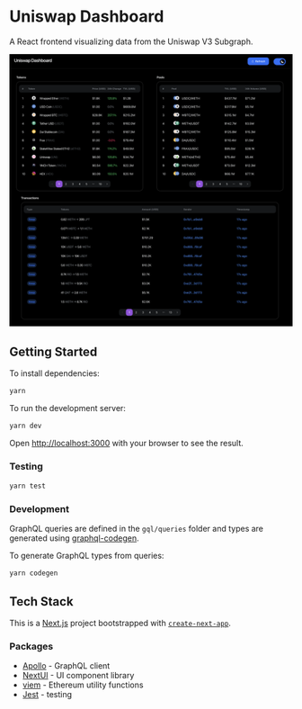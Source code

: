 # Uniswap Dashboard

A React frontend visualizing data from the Uniswap V3 Subgraph.

![Screenshot](screenshot.png)

## Getting Started

To install dependencies:

```bash
yarn
```

To run the development server:

```bash
yarn dev
```

Open [http://localhost:3000](http://localhost:3000) with your browser to see the result.

### Testing

```bash
yarn test
```

### Development

GraphQL queries are defined in the `gql/queries` folder and types are generated using [graphql-codegen](https://the-guild.dev/graphql/codegen).

To generate GraphQL types from queries:

```bash
yarn codegen
```

## Tech Stack

This is a [Next.js](https://nextjs.org/) project bootstrapped with [`create-next-app`](https://github.com/vercel/next.js/tree/canary/packages/create-next-app).

### Packages

- [Apollo](https://www.apollographql.com/) - GraphQL client
- [NextUI](https://nextui.org/) - UI component library
- [viem](https://viem.sh/) - Ethereum utility functions
- [Jest](https://jestjs.io/) - testing
